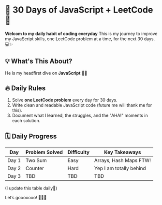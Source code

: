 # 🎯 30 Days of JavaScript + LeetCode 🚀

**Welcom to my daily habit of coding everyday** This is my journey to improve my JavaScript skills, one LeetCode problem at a time, for the next 30 days. 💻✨

## 💡 What's This About?

He is my headfirst dive on **JavaScript** 🧙‍♂️

## 🔥 Daily Rules

1. Solve **one LeetCode problem** every day for 30 days. 
2. Write clean and readable JavaScript code (future me will thank me for this).
3. Document what I learned, the struggles, and the "AHA!" moments in each solution. 


## 🗓️ Daily Progress

| Day  | Problem Solved   | Difficulty | Key Takeaways            |
|------|------------------|------------|--------------------------|
| Day 1| Two Sum          | Easy       | Arrays, Hash Maps FTW!   |
| Day 2| Counter          | Hard       | Yep I am totally behind  |
| Day 3| TBD              | TBD        | TBD                      |

(I update this table daily🎨)

Let’s gooooooo! 🏃‍♀️🔥
